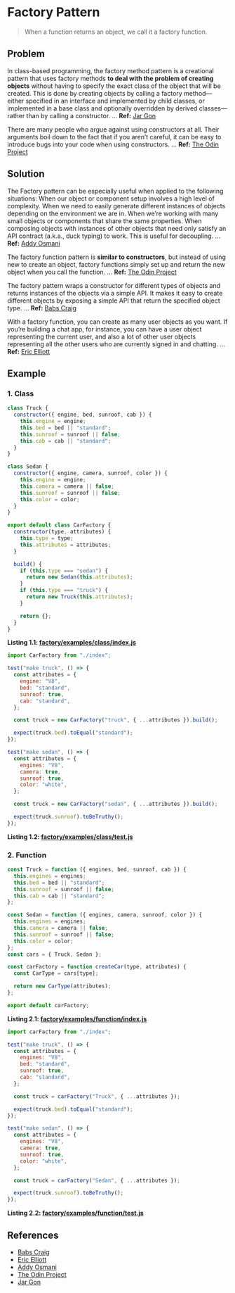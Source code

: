 # Factory Pattern
>When a function returns an object, we call it a factory function.

## Problem

In class-based programming, the factory method pattern is a creational pattern that uses factory methods **to deal with the problem of creating objects** without having to specify the exact class of the object that will be created. This is done by creating objects by calling a factory method—either specified in an interface and implemented by child classes, or implemented in a base class and optionally overridden by derived classes—rather than by calling a constructor. ... __Ref:__ [Jar Gon]

There are many people who argue against using constructors at all. Their arguments boil down to the fact that if you aren’t careful, it can be easy to introduce bugs into your code when using constructors. ... __Ref:__ [The Odin Project]

## Solution

The Factory pattern can be especially useful when applied to the following situations: When our object or component setup involves a high level of complexity. When we need to easily generate different instances of objects depending on the environment we are in. When we’re working with many small objects or components that share the same properties. When composing objects with instances of other objects that need only satisfy an API contract (a.k.a., duck typing) to work. This is useful for decoupling. ... __Ref:__ [Addy Osmani]

The factory function pattern is **similar to constructors**, but instead of using new to create an object, factory functions simply set up and return the new object when you call the function. ... __Ref:__ [The Odin Project]

The factory pattern wraps a constructor for different types of objects and returns instances of the objects via a simple API. It makes it easy to create different objects by exposing a simple API that return the specified object type. ... __Ref:__ [Babs Craig]

With a factory function, you can create as many user objects as you want. If you’re building a chat app, for instance, you can have a user object representing the current user, and also a lot of other user objects representing all the other users who are currently signed in and chatting. ... __Ref:__ [Eric Elliott]

## Example

### 1. Class
```javascript
class Truck {
  constructor({ engine, bed, sunroof, cab }) {
    this.engine = engine;
    this.bed = bed || "standard";
    this.sunroof = sunroof || false;
    this.cab = cab || "standard";
  }
}

class Sedan {
  constructor({ engine, camera, sunroof, color }) {
    this.engine = engine;
    this.camera = camera || false;
    this.sunroof = sunroof || false;
    this.color = color;
  }
}

export default class CarFactory {
  constructor(type, attributes) {
    this.type = type;
    this.attributes = attributes;
  }

  build() {
    if (this.type === "sedan") {
      return new Sedan(this.attributes);
    }
    if (this.type === "truck") {
      return new Truck(this.attributes);
    }

    return {};
  }
}

```
__Listing 1.1: [factory/examples/class/index.js](https://github.com/patternsandbox/javascript/blob/main/patterns/factory/examples/class/index.js)__
```javascript
import CarFactory from "./index";

test("make truck", () => {
  const attributes = {
    engine: "V8",
    bed: "standard",
    sunroof: true,
    cab: "standard",
  };

  const truck = new CarFactory("truck", { ...attributes }).build();

  expect(truck.bed).toEqual("standard");
});

test("make sedan", () => {
  const attributes = {
    engines: "V8",
    camera: true,
    sunroof: true,
    color: "white",
  };

  const truck = new CarFactory("sedan", { ...attributes }).build();

  expect(truck.sunroof).toBeTruthy();
});

```
__Listing 1.2: [factory/examples/class/test.js](https://github.com/patternsandbox/javascript/blob/main/patterns/factory/examples/class/test.js)__

### 2. Function
```javascript
const Truck = function ({ engines, bed, sunroof, cab }) {
  this.engines = engines;
  this.bed = bed || "standard";
  this.sunroof = sunroof || false;
  this.cab = cab || "standard";
};

const Sedan = function ({ engines, camera, sunroof, color }) {
  this.engines = engines;
  this.camera = camera || false;
  this.sunroof = sunroof || false;
  this.color = color;
};
const cars = { Truck, Sedan };

const carFactory = function createCar(type, attributes) {
  const CarType = cars[type];

  return new CarType(attributes);
};

export default carFactory;

```
__Listing 2.1: [factory/examples/function/index.js](https://github.com/patternsandbox/javascript/blob/main/patterns/factory/examples/function/index.js)__
```javascript
import carFactory from "./index";

test("make truck", () => {
  const attributes = {
    engines: "V8",
    bed: "standard",
    sunroof: true,
    cab: "standard",
  };

  const truck = carFactory("Truck", { ...attributes });

  expect(truck.bed).toEqual("standard");
});

test("make sedan", () => {
  const attributes = {
    engines: "V8",
    camera: true,
    sunroof: true,
    color: "white",
  };

  const truck = carFactory("Sedan", { ...attributes });

  expect(truck.sunroof).toBeTruthy();
});

```
__Listing 2.2: [factory/examples/function/test.js](https://github.com/patternsandbox/javascript/blob/main/patterns/factory/examples/function/test.js)__

## References
- [Babs Craig]
- [Eric Elliott]
- [Addy Osmani]
- [The Odin Project]
- [Jar Gon]

[Babs Craig]: https://medium.com/@thebabscraig/javascript-design-patterns-part-1-the-factory-pattern-5f135e881192
[Eric Elliott]: https://medium.com/javascript-scene/javascript-factory-functions-with-es6-4d224591a8b1
[Addy Osmani]: https://addyosmani.com/resources/essentialjsdesignpatterns/book/
[The Odin Project]: https://www.theodinproject.com/paths/full-stack-javascript/courses/javascript/lessons/factory-functions-and-the-module-pattern
[Jar Gon]: http://jargon.js.org/_glossary/FACTORY_PATTERN.md
